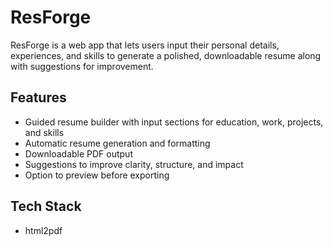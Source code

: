 # ResForge
ResForge is a web app that lets users input their personal details, experiences, and skills to generate a polished, downloadable resume along with suggestions for improvement.

## Features
- Guided resume builder with input sections for education, work, projects, and skills
- Automatic resume generation and formatting
- Downloadable PDF output
- Suggestions to improve clarity, structure, and impact
- Option to preview before exporting

## Tech Stack
- html2pdf 


